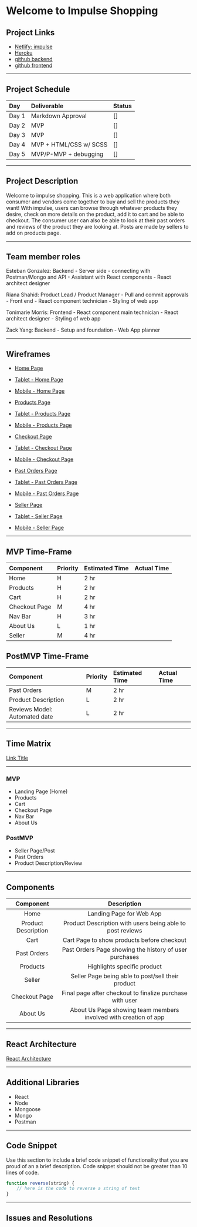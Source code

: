 # Welcome to Impulse Shopping

## Project Links

- [Netlify: impulse]()
- [Heroku]()
- [github backend](https://github.com/r-shahid/ecommerce-backend)
- [github frontend](https://github.com/r-shahid/ecommerce-frontend)

---

## Project Schedule

| Day   | Deliverable                                          | Status |
| :---- | :--------------------------------------------------- | :----- |
| Day 1 | Markdown Approval                                    | []     |
| Day 2 | MVP                                                  | []     |
| Day 3 | MVP                                                  | []     |
| Day 4 | MVP + HTML/CSS w/ SCSS                               | []     |
| Day 5 | MVP/P-MVP + debugging                                | []     |


---

## Project Description

Welcome to impulse shopping. This is a web application where both consumer and vendors come together to buy and sell the products they want! With impulse, users can browse through whatever products they desire, check on more details on the product, add it to cart and be able to checkout. The consumer user can also be able to look at their past orders and reviews of the product they are looking at. Posts are made by sellers to add on products page.

---

## Team member roles

Esteban Gonzalez: Backend - Server side - connecting with Postman/Mongo and API - Assistant with React components - React architect designer

Riana Shahid: Product Lead / Product Manager - Pull and commit approvals - Front end - React component technician - Styling of web app

Tonimarie Morris: Frontend - React component main technician - React architect designer - Styling of web app

Zack Yang: Backend - Setup and foundation - Web App planner


---

## Wireframes

- [Home Page](https://res.cloudinary.com/rshahid/image/upload/v1603468497/impulse/desktop_home_f79oy1.png)
- [Tablet - Home Page](https://res.cloudinary.com/rshahid/image/upload/v1603468497/impulse/tablet_home_gc4e3a.png)
- [Mobile - Home Page](https://res.cloudinary.com/rshahid/image/upload/v1603468497/impulse/mobile_home_n6wequ.png)

- [Products Page]()
- [Tablet - Products Page]()
- [Mobile - Products Page]()
  
- [Checkout Page]()
- [Tablet - Checkout Page]()
- [Mobile - Checkout Page]()
  
- [Past Orders Page]()
- [Tablet - Past Orders Page]()
- [Mobile - Past Orders Page]()
  
- [Seller Page]()
- [Tablet - Seller Page]()
- [Mobile - Seller Page]()

---

## MVP Time-Frame

| Component                      | Priority | Estimated Time | Actual Time |
| :----------------------------- | :------- | :------------- | :---------- |
| Home | H | 2 hr |  |
| Products | H | 2 hr |  |
| Cart | H | 2 hr |  |
| Checkout Page | M | 4 hr |  |
| Nav Bar | H | 3 hr |  |
| About Us | L  | 1 hr |  |
| Seller | M | 4 hr |  |


## PostMVP Time-Frame

| Component                              | Priority | Estimated Time | Actual Time |
| :------------------------------------- | :------- | :------------- | :---------- |
| Past Orders | M | 2 hr |  |
| Product Description | L | 2 hr |  |
| Reviews Model: Automated date | L | 2 hr |  |



---

## Time Matrix

[Link Title]()

---

### MVP
- Landing Page (Home)
- Products
- Cart
- Checkout Page
- Nav Bar
- About Us


### PostMVP
- Seller Page/Post
- Past Orders
- Product Description/Review


---

## Components

| Component             |                     Description                      |
| :------------:        | :--------------------------------------------------: |
| Home                  | Landing Page for Web App                           |
| Product Description   | Product Description with users being able to post reviews   |
| Cart                  | Cart Page to show products before checkout                 |
| Past Orders           | Past Orders Page showing the history of user purchases      |
| Products              | Highlights specific product                     |
| Seller                | Seller Page being able to post/sell their product   |
| Checkout Page         | Final page after checkout to finalize purchase with user  |
| About Us              | About Us Page showing team members involved with creation of app |


---

## React Architecture

[React Architecture](https://res.cloudinary.com/dczjejcpv/image/upload/v1603471144/F2111BC5-47CB-4575-AAE8-BD8E4F25F7AF_qfqlzg.jpg)

---

## Additional Libraries

- React
- Node
- Mongoose
- Mongo
- Postman

---

## Code Snippet

Use this section to include a brief code snippet of functionality that you are proud of an a brief description. Code snippet should not be greater than 10 lines of code.

```javaScript
function reverse(string) {
	// here is the code to reverse a string of text
}
```

---

## Issues and Resolutions

